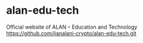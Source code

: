 # alan-edu-tech
Official website of ALAN – Education and Technology
https://github.com/ijanalani-crypto/alan-edu-tech.git
